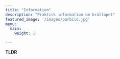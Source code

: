 ```yaml
---
title: "Information"
description: "Praktisk information om bröllopet"
featured_image: '/images/parbild.jpg'
menu:
  main:
    weight: 1

---
```


**TLDR**